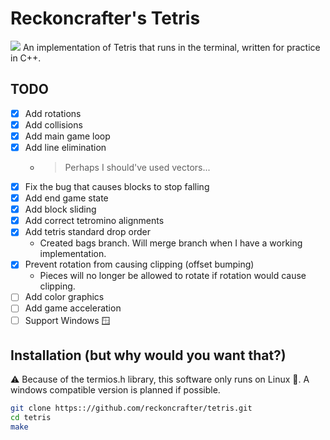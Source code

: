 # Reckoncrafter's Tetris
![](https://upload.wikimedia.org/wikipedia/commons/thumb/5/50/All_5_free_tetrominoes.svg/1200px-All_5_free_tetrominoes.svg.png)
An implementation of Tetris that runs in the terminal, written for practice in C++.

## TODO
- [x] Add rotations
- [x] Add collisions
- [x] Add main game loop
- [x] Add line elimination
  - > Perhaps I should've used vectors...
- [x] Fix the bug that causes blocks to stop falling
- [x] Add end game state
- [x] Add block sliding
- [x] Add correct tetromino alignments
- [x] Add tetris standard drop order
  - Created bags branch. Will merge branch when I have a working implementation.
- [x] Prevent rotation from causing clipping (offset bumping)
  - Pieces will no longer be allowed to rotate if rotation would cause clipping.
- [ ] Add color graphics
- [ ] Add game acceleration
- [ ] Support Windows 🪟

## Installation (but why would you want that?)
:warning: Because of the termios.h library, this software only runs on Linux 🐧.
A windows compatible version is planned if possible.

```sh
git clone https:://github.com/reckoncrafter/tetris.git
cd tetris
make
```
